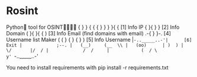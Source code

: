 # Rosint
Python🐍 tool for OSINT🕵‍♂️🕵‍♀️
              {
           }   }   {
          {   {  }  }
           }   }{  {        [1] Info IP
          {  }{  }  }       [2] Info Domain
         ( }{ }{  { )       [3] Info Email (find domains with email)
        .-{   }   }-.       [4] Username list Maker
       ( ( } { } { } )      [5] Info Username
       |`-.._____..-'|      [6] Exit
       |             ;--.
       |   (__)     (__  \\
       |   (oo)      | )  )
       |    \/       |/  /
       |             /  /    
       |            (  /
       \             y'
        `-.._____..-'

You need to install requirements with pip install -r requirements.txt
